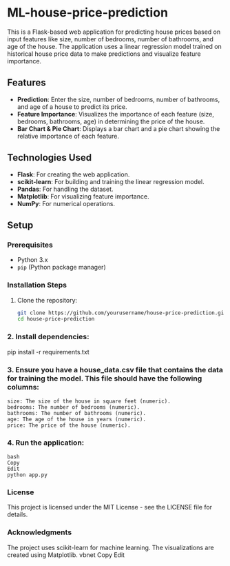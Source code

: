 # ML-house-price-prediction
This is a Flask-based web application for predicting house prices based on input features like size, number of bedrooms, number of bathrooms, and age of the house. The application uses a linear regression model trained on historical house price data to make predictions and visualize feature importance.

## Features

- **Prediction**: Enter the size, number of bedrooms, number of bathrooms, and age of a house to predict its price.
- **Feature Importance**: Visualizes the importance of each feature (size, bedrooms, bathrooms, age) in determining the price of the house.
- **Bar Chart & Pie Chart**: Displays a bar chart and a pie chart showing the relative importance of each feature.

## Technologies Used

- **Flask**: For creating the web application.
- **scikit-learn**: For building and training the linear regression model.
- **Pandas**: For handling the dataset.
- **Matplotlib**: For visualizing feature importance.
- **NumPy**: For numerical operations.

## Setup

### Prerequisites

- Python 3.x
- `pip` (Python package manager)

### Installation Steps

1. Clone the repository:

   ```bash
   git clone https://github.com/yourusername/house-price-prediction.git
   cd house-price-prediction
### 2. Install dependencies:
   pip install -r requirements.txt

### 3. Ensure you have a house_data.csv file that contains the data for training the model. This file should have the following columns:
    size: The size of the house in square feet (numeric).
    bedrooms: The number of bedrooms (numeric).
    bathrooms: The number of bathrooms (numeric).
    age: The age of the house in years (numeric).
    price: The price of the house (numeric).

### 4. Run the application:
    bash
    Copy
    Edit
    python app.py


### License
This project is licensed under the MIT License - see the LICENSE file for details.

### Acknowledgments
The project uses scikit-learn for machine learning.
The visualizations are created using Matplotlib.
vbnet
Copy
Edit
